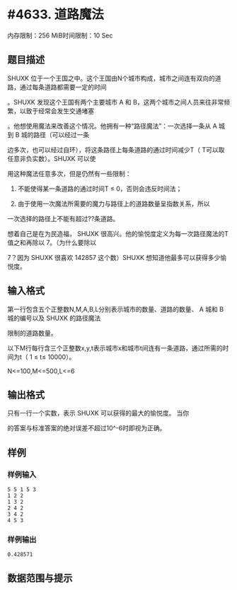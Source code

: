 # #4633. 道路魔法

内存限制：256 MiB时间限制：10 Sec

## 题目描述

SHUXK 位于一个王国之中。这个王国由N个城市构成，城市之间连有双向的道路，通过每条道路都需要一定的时间

。SHUXK 发现这个王国有两个主要城市 A 和 B，这两个城市之间人员来往非常频繁，以致于经常会发生交通堵塞

。他想使用魔法来改善这个情况。他拥有一种&ldquo;路径魔法&rdquo;：一次选择一条从 A 城到 B 城的路径（可以经过一条

边多次，也可以经过自环），将这条路径上每条道路的通过时间减少T（ T可以取任意非负实数）。SHUXK 可以使

用这种魔法任意多次，但是仍然有一些限制：

1. 不能使得某一条道路的通过时间T &le; 0，否则会违反时间法；

2. 由于使用一次魔法所需要的魔力与路径上的道路数量呈指数关系，所以

一次选择的路径上不能有超过??条道路。

想着自己是在为民造福， SHUXK 很高兴。他的愉悦度定义为每一次路径魔法的T值之和再除以 7。（为什么要除以

 7？因为 SHUXK 很喜欢 142857 这个数）SHUXK 想知道他最多可以获得多少愉悦度。

## 输入格式

第一行包含五个正整数N,M,A,B,L分别表示城市的数量、道路的数量、 A 城和 B 城的编号以及 SHUXK 的路径魔法

限制的道路数量。

以下M行每行含三个正整数x,y,t表示城市x和城市t间连有一条道路，通过所需的时间为t（ 1 &le; t&le; 10000）。

N<=100,M<=500,L<=6

## 输出格式

只有一行一个实数，表示 SHUXK 可以获得的最大的愉悦度。 当你

的答案与标准答案的绝对误差不超过10^-6时即视为正确。

## 样例

### 样例输入

    
    5 5 1 5 3
    1 2 2
    1 3 2
    2 4 2
    3 4 2
    4 5 3
    

### 样例输出

    
    0.428571
    
    

## 数据范围与提示
